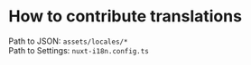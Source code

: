 # How to contribute translations

Path to JSON: `assets/locales/*`<br>
Path to Settings: `nuxt-i18n.config.ts`
